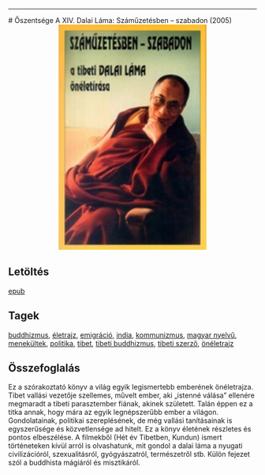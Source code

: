 <hr/>
# <a name="id_610">Őszentsége A XIV. Dalai Láma: Száműzetésben – szabadon (2005)</a>
<center><img src="https://github.com/BercziSandor/calibre_lib/raw/main/main/Oszentsege%20A%20XIV.%20Dalai%20Lama/Szamuzetesben%20-%20szabadon%20%28610%29/cover.jpg" alt="cover" width="300"/></center>

## Letöltés
[epub](https://github.com/BercziSandor/calibre_lib/raw/main/main/Oszentsege%20A%20XIV.%20Dalai%20Lama/Szamuzetesben%20-%20szabadon%20%28610%29/Szamuzetesben%20-%20szabadon%20-%20Oszentsege%20A%20XIV.%20Dalai%20Lama.epub)

## Tagek
[buddhizmus](https://github.com/berczisandor/calibre_lib/blob/main/main/_tags/buddhizmus.md), [életrajz](https://github.com/berczisandor/calibre_lib/blob/main/main/_tags/%c3%a9letrajz.md), [emigráció](https://github.com/berczisandor/calibre_lib/blob/main/main/_tags/emigr%c3%a1ci%c3%b3.md), [india](https://github.com/berczisandor/calibre_lib/blob/main/main/_tags/india.md), [kommunizmus](https://github.com/berczisandor/calibre_lib/blob/main/main/_tags/kommunizmus.md), [magyar nyelvű](https://github.com/berczisandor/calibre_lib/blob/main/main/_tags/magyar%20nyelv%c5%b1.md), [menekültek](https://github.com/berczisandor/calibre_lib/blob/main/main/_tags/menek%c3%bcltek.md), [politika](https://github.com/berczisandor/calibre_lib/blob/main/main/_tags/politika.md), [tibet](https://github.com/berczisandor/calibre_lib/blob/main/main/_tags/tibet.md), [tibeti buddhizmus](https://github.com/berczisandor/calibre_lib/blob/main/main/_tags/tibeti%20buddhizmus.md), [tibeti szerző](https://github.com/berczisandor/calibre_lib/blob/main/main/_tags/tibeti%20szerz%c5%91.md), [önéletrajz](https://github.com/berczisandor/calibre_lib/blob/main/main/_tags/%c3%b6n%c3%a9letrajz.md)

## Összefoglalás
<div>
<p>Ez a szórakoztató könyv a világ egyik legismertebb emberének önéletrajza. Tibet vallási vezetője szellemes, művelt ember, aki „istenné válása” ellenére megmaradt a tibeti parasztember fiának, akinek született. Talán éppen ez a titka annak, hogy mára az egyik legnépszerűbb ember a világon. Gondolatainak, politikai szereplésének, de még vallási tanításainak is egyszerűsége és közvetlensége ad hitelt. Ez a könyv életének részletes és pontos elbeszélése. A filmekből (Hét év Tibetben, Kundun) ismert történeteken kívül arról is olvashatunk, mit gondol a dalai láma a nyugati civilizációról, szexualitásról, gyógyászatról, természetről stb. Külön fejezet szól a buddhista mágiáról és misztikáról.</p></div>



